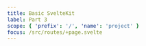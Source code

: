 ```yaml
---
title: Basic SvelteKit
label: Part 3
scope: { 'prefix': '/', 'name': 'project' }
focus: /src/routes/+page.svelte
---
```

